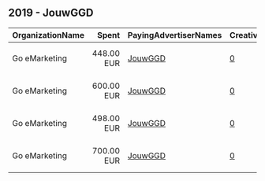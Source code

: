 ## 2019 - JouwGGD 
|OrganizationName|Spent|PayingAdvertiserNames|CreativeUrls|Impressions|Genders|AgeBrackets|CountryCodes|BillingAddresses|CandidateBallotInformation|
|:---|---:|:---|:---|---:|:---|:---|:---|:---|:---|
|Go eMarketing|448.00 EUR|[JouwGGD](2019/JouwGGD.md)|[0](https://www.snap.com/political-ads/asset/eed25694b279f187b22772a1ccb1ab71743968a010729aeb32409670b8a42dd5?mediaType=mp4)|272,542||17-18|netherlands|"Zwarterweg 10,Naarden,1412 GD,NL"||
|Go eMarketing|600.00 EUR|[JouwGGD](2019/JouwGGD.md)|[0](https://www.snap.com/political-ads/asset/817f96fda9cbdbc641186921729eba3d7c3097b3f9e483c50d561bcb6329ac00?mediaType=mp4)|807,495||14-18|netherlands|"Zwarterweg 10,Naarden,1412 GD,NL"||
|Go eMarketing|498.00 EUR|[JouwGGD](2019/JouwGGD.md)|[0](https://www.snap.com/political-ads/asset/625e27571d4b019dec6933677b1c129c42b3b75198e05d2f5ddbbac56cab8c3a?mediaType=mp4)|677,136||14-18|netherlands|"Zwarterweg 10,Naarden,1412 GD,NL"||
|Go eMarketing|700.00 EUR|[JouwGGD](2019/JouwGGD.md)|[0](https://www.snap.com/political-ads/asset/c5850f863b9f05356c7f67b996d6846808509c01fa6df8714ad48684790e8489?mediaType=mp4)|830,380||15-20|netherlands|"Zwarterweg 10,Naarden,1412 GD,NL"||
